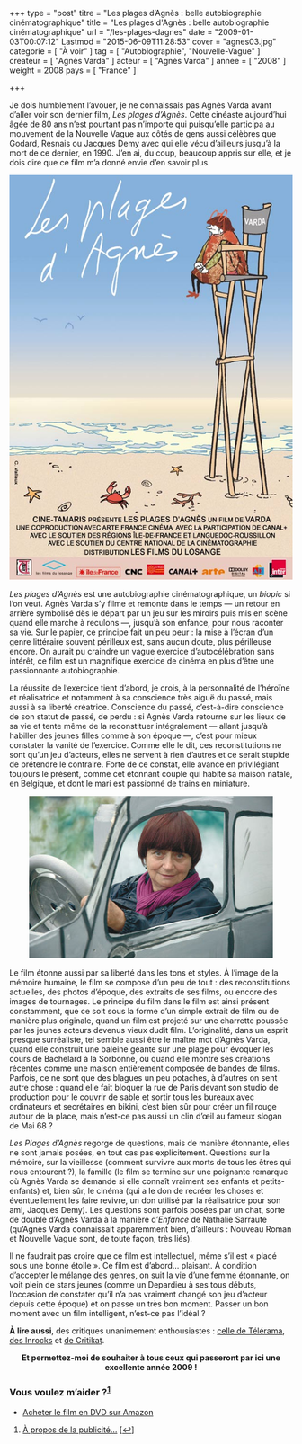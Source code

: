 +++
type = "post"
titre = "Les plages d&rsquo;Agnès : belle autobiographie cinématographique"
title = "Les plages d'Agnès : belle autobiographie cinématographique"
url = "/les-plages-dagnes"
date = "2009-01-03T00:07:12"
Lastmod = "2015-06-09T11:28:53"
cover = "agnes03.jpg"
categorie = [ "À voir" ]
tag = [ "Autobiographie", "Nouvelle-Vague" ]
createur = [ "Agnès Varda" ]
acteur = [ "Agnès Varda" ]
annee = [ "2008" ]
weight = 2008
pays = [ "France" ]

+++

<p>Je dois humblement l&rsquo;avouer, je ne connaissais pas Agnès Varda avant d&rsquo;aller voir son dernier film, <em>Les plages d&rsquo;Agnès</em>. Cette cinéaste aujourd&rsquo;hui âgée de 80 ans n&rsquo;est pourtant pas n&rsquo;importe qui puisqu&rsquo;elle participa au mouvement de la Nouvelle Vague aux côtés de gens aussi célèbres que Godard, Resnais ou Jacques Demy avec qui elle vécu d&rsquo;ailleurs jusqu&rsquo;à la mort de ce dernier, en 1990. J&rsquo;en ai, du coup, beaucoup appris sur elle, et je dois dire que ce film m&rsquo;a donné envie d&rsquo;en savoir plus.</p>
<p style="text-align: center;"><a href="http://www.allocine.fr/film/fichefilm_gen_cfilm=131875.html"><img class="size-full wp-image-1046 aligncenter" title="19012294" src="19012294.jpg" alt="19012294" width="540" height="720" /></a></p>
<p><em>Les plages d&rsquo;Agnès</em> est une autobiographie cinématographique, un <em>biopic</em> si l&rsquo;on veut. Agnès Varda s&rsquo;y filme et remonte dans le temps — un retour en arrière symbolisé dès le départ par un jeu sur les miroirs puis mis en scène quand elle marche à reculons —, jusqu&rsquo;à son enfance, pour nous raconter sa vie. Sur le papier, ce principe fait un peu peur : la mise à l&rsquo;écran d&rsquo;un genre littéraire souvent périlleux est, sans aucun doute, plus périlleuse encore. On aurait pu craindre un vague exercice d&rsquo;autocélébration sans intérêt, ce film est un magnifique exercice de cinéma en plus d&rsquo;être une passionnante autobiographie.</p>
<p>La réussite de l&rsquo;exercice tient d&rsquo;abord, je crois, à la personnalité de l’héroïne et réalisatrice et notamment à sa conscience très aiguë du passé, mais aussi à sa liberté créatrice. Conscience du passé, c&rsquo;est-à-dire conscience de son statut de passé, de perdu : si Agnès Varda retourne sur les lieux de sa vie et tente même de la reconstituer intégralement — allant jusqu&rsquo;à habiller des jeunes filles comme à son époque —, c&rsquo;est pour mieux constater la vanité de l&rsquo;exercice. Comme elle le dit, ces reconstitutions ne sont qu&rsquo;un jeu d&rsquo;acteurs, elles ne servent à rien d&rsquo;autres et ce serait stupide de prétendre le contraire. Forte de ce constat, elle avance en privilégiant toujours le présent, comme cet étonnant couple qui habite sa maison natale, en Belgique, et dont le mari est passionné de trains en miniature.</p>
<p style="text-align: center;"><img class="size-full wp-image-1050 aligncenter" title="19012292_w434_h_q80" src="19012292_w434_h_q80.jpg" alt="19012292_w434_h_q80" width="434" height="289" /></p>
<p>Le film étonne aussi par sa liberté dans les tons et styles. À l&rsquo;image de la mémoire humaine, le film se compose d&rsquo;un peu de tout : des reconstitutions actuelles, des photos d&rsquo;époque, des extraits de ses films, ou encore des images de tournages. Le principe du film dans le film est ainsi présent constamment, que ce soit sous la forme d&rsquo;un simple extrait de film ou de manière plus originale, quand un film est projeté sur une charrette poussée par les jeunes acteurs devenus vieux dudit film. L&rsquo;originalité, dans un esprit presque surréaliste, tel semble aussi être le maître mot d&rsquo;Agnès Varda, quand elle construit une baleine géante sur une plage pour évoquer les cours de Bachelard à la Sorbonne, ou quand elle montre ses créations récentes comme une maison entièrement composée de bandes de films. Parfois, ce ne sont que des blagues un peu potaches, à d&rsquo;autres on sent autre chose : quand elle fait bloquer la rue de Paris devant son studio de production pour le couvrir de sable et sortir tous les bureaux avec ordinateurs et secrétaires en bikini, c&rsquo;est bien sûr pour créer un fil rouge autour de la place, mais n&rsquo;est-ce pas aussi un clin d&rsquo;œil au fameux slogan de Mai 68 ?</p>
<p><em>Les Plages d&rsquo;Agnès</em> regorge de questions, mais de manière étonnante, elles ne sont jamais posées, en tout cas pas explicitement. Questions sur la mémoire, sur la vieillesse (comment survivre aux morts de tous les êtres qui nous entourent ?), la famille (le film se termine sur une poignante remarque où Agnès Varda se demande si elle connaît vraiment ses enfants et petits-enfants) et, bien sûr, le cinéma (qui a le don de recréer les choses et éventuellement les faire revivre, un don utilisé par la réalisatrice pour son ami, Jacques Demy). Les questions sont parfois posées par un chat, sorte de double d&rsquo;Agnès Varda à la manière d&rsquo;<em>Enfance</em> de Nathalie Sarraute (qu&rsquo;Agnès Varda connaissait apparemment bien, d&rsquo;ailleurs : Nouveau Roman et Nouvelle Vague sont, de toute façon, très liés).</p>
<p>Il ne faudrait pas croire que ce film est intellectuel, même s&rsquo;il est &laquo;&nbsp;placé sous une bonne étoile&nbsp;&raquo;. Ce film est d&rsquo;abord&#8230; plaisant. À condition d&rsquo;accepter le mélange des genres, on suit la vie d&rsquo;une femme étonnante, on voit plein de stars jeunes (comme un Depardieu à ses tous débuts, l&rsquo;occasion de constater qu&rsquo;il n&rsquo;a pas vraiment changé son jeu d&rsquo;acteur depuis cette époque) et on passe un très bon moment. Passer un bon moment avec un film intelligent, n&rsquo;est-ce pas l&rsquo;idéal ?</p>
<p><strong>À lire aussi</strong>, des critiques unanimement enthousiastes : <a href="http://www.telerama.fr/cinema/les-plages-d-agnes,37044.php">celle de Télérama</a>, <a href="http://www.lesinrocks.com/cine/cinema-article/critique/les-plages-dagnes/">des Inrocks</a> et <a href="http://www.critikat.com/Les-plages-d-Agnes.html">de Critikat</a>.</p>
<p style="text-align: center;"><strong>Et permettez-moi de souhaiter à tous ceux qui passeront par ici une excellente année 2009 !</strong></p>
<div class="amazon">
<h3>Vous voulez m&rsquo;aider ?<sup><a href="#footnote_0_1044" id="identifier_0_1044" class="footnote-link footnote-identifier-link" title="&Agrave; propos de la publicit&eacute;&hellip;">1</a></sup></h3>
<ul>
<li><a href="http://www.amazon.fr/gp/product/B0092QURI8/ref=as_li_ss_tl?ie=UTF8&tag=leblogdenic07-21&linkCode=as2&camp=1642&creative=19458&creativeASIN=B0092QURI8">Acheter le film en DVD sur Amazon</a></li>
</ul>
</div>
<ol class="footnotes"><li id="footnote_0_1044" class="footnote"><a href="http://nicolinux.fr/soutien/">À propos de la publicité…</a> [<a href="#identifier_0_1044" class="footnote-link footnote-back-link">&#8617;</a>]</li></ol>
